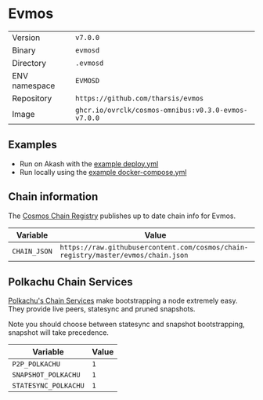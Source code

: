 # Evmos

| | |
|---|---|
|Version|`v7.0.0`|
|Binary|`evmosd`|
|Directory|`.evmosd`|
|ENV namespace|`EVMOSD`|
|Repository|`https://github.com/tharsis/evmos`|
|Image|`ghcr.io/ovrclk/cosmos-omnibus:v0.3.0-evmos-v7.0.0`|

## Examples

- Run on Akash with the [example deploy.yml](./deploy.yml)
- Run locally using the [example docker-compose.yml](./docker-compose.yml)

## Chain information

The [Cosmos Chain Registry](https://github.com/cosmos/chain-registry) publishes up to date chain info for Evmos.

|Variable|Value|
|---|---|
|`CHAIN_JSON`|`https://raw.githubusercontent.com/cosmos/chain-registry/master/evmos/chain.json`|

## Polkachu Chain Services

[Polkachu's Chain Services](https://www.polkachu.com/) make bootstrapping a node extremely easy. They provide live peers, statesync and pruned snapshots.

Note you should choose between statesync and snapshot bootstrapping, snapshot will take precedence.

|Variable|Value|
|---|---|
|`P2P_POLKACHU`|`1`|
|`SNAPSHOT_POLKACHU`|`1`|
|`STATESYNC_POLKACHU`|`1`|
